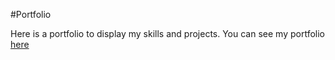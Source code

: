 #Portfolio

<html>
Here is a portfolio to display my skills and projects. You can see my portfolio <a href="https://akluong.github.io/">here</a>
</html>
